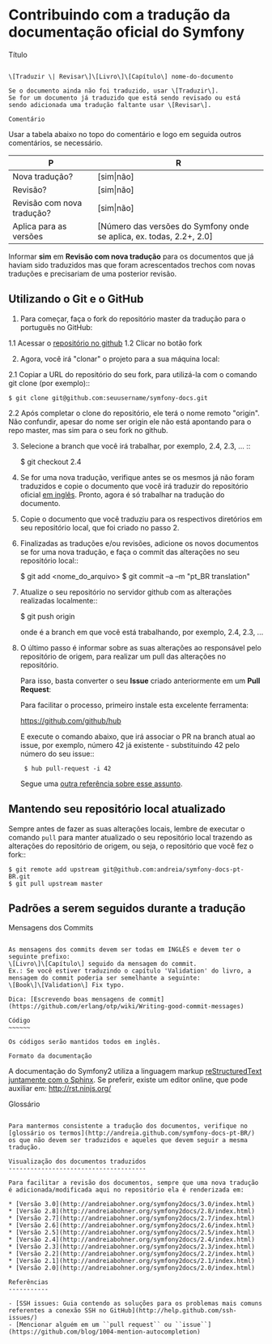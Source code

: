 Contribuindo com a tradução da documentação oficial do Symfony
==============================================================

Título
~~~~~~

\[Traduzir \| Revisar\]\[Livro\]\[Capítulo\] nome-do-documento

Se o documento ainda não foi traduzido, usar \[Traduzir\].
Se for um documento já traduzido que está sendo revisado ou está
sendo adicionada uma tradução faltante usar \[Revisar\].

Comentário
~~~~~~~~~~

Usar a tabela abaixo no topo do comentário e logo em seguida outros comentários, se necessário.

P                          | R
-------------------------- | ---
Nova tradução?             | \[sim\|não\]
Revisão?                   | \[sim\|não\]
Revisão com nova tradução? | \[sim\|não\]
Aplica para as versões     | \[Número das versões do Symfony onde se aplica, ex. todas, 2.2+, 2.0\]

Informar **sim** em **Revisão com nova tradução** para os documentos que já haviam sido traduzidos mas que foram acrescentados
trechos com novas traduções e precisariam de uma posterior revisão.

Utilizando o Git e o GitHub
---------------------------

1. Para começar, faça o fork do repositório master da tradução para o português no GitHub:

  1.1 Acessar o [repositório no github](https://github.com/andreia/symfony-docs-pt-BR)
  1.2 Clicar no botão fork

2. Agora, você irá "clonar" o projeto para a sua máquina local:

  2.1 Copiar a URL do repositório do seu fork, para utilizá-la com o comando git clone \(por exemplo\)::

    $ git clone git@github.com:seuusername/symfony-docs.git

  2.2 Após completar o clone do repositório, ele terá o nome remoto "origin". Não confundir, apesar do nome ser origin ele não está apontando para o repo master, mas sim para o seu fork no github.

3. Selecione a branch que você irá trabalhar, por exemplo, 2.4, 2.3, ... ::

    $ git checkout 2.4

4. Se for uma nova tradução, verifique antes se os mesmos já não foram traduzidos e copie o documento que você irá traduzir do repositório oficial [em inglês](https://github.com/symfony/symfony-docs). Pronto, agora é só trabalhar na tradução do documento.

5. Copie o documento que você traduziu para os respectivos diretórios em seu repositório local, que foi criado no passo 2.

6. Finalizadas as traduções e/ou revisões, adicione os novos documentos se for uma nova tradução, e faça o commit das alterações no seu repositório local::

    $ git add <nome_do_arquivo>
    $ git commit –a –m "pt_BR translation"

7. Atualize o seu repositório no servidor github com as alterações realizadas localmente::

    $ git push origin <branch>

    onde <branch> é a branch em que você está trabalhando, por exemplo, 2.4, 2.3, ...

8. O último passo é informar sobre as suas alterações ao responsável pelo repositório de origem, para realizar um pull das alterações no repositório. 

    Para isso, basta converter o seu **Issue** criado anteriormente em um **Pull Request**:

    Para facilitar o processo, primeiro instale esta excelente ferramenta:

    https://github.com/github/hub

    E execute o comando abaixo, que irá associar o PR na branch atual ao issue, por exemplo, número 42 já existente - substituindo 42 pelo número do seu issue::

        $ hub pull-request -i 42

    Segue uma [outra referência sobre esse assunto](http://www.topbug.net/blog/2012/03/25/attach-a-pull-request-to-an-existing-github-issue/).


Mantendo seu repositório local atualizado
-----------------------------------------

Sempre antes de fazer as suas alterações locais, lembre de executar o comando ``pull`` para manter atualizado o seu repositório local trazendo as alterações do repositório de origem, ou seja, o repositório que você fez o fork::

    $ git remote add upstream git@github.com:andreia/symfony-docs-pt-BR.git
    $ git pull upstream master


Padrões a serem seguidos durante a tradução
-------------------------------------------

Mensagens dos Commits
~~~~~~~~~~~~~~~~~~~~~

As mensagens dos commits devem ser todas em INGLÊS e devem ter o seguinte prefixo:
\[Livro\]\[Capítulo\] seguido da mensagem do commit.
Ex.: Se você estiver traduzindo o capítulo 'Validation' do livro, a mensagem do commit poderia ser semelhante a seguinte:
\[Book\]\[Validation\] Fix typo.

Dica: [Escrevendo boas mensagens de commit](https://github.com/erlang/otp/wiki/Writing-good-commit-messages)

Código
~~~~~~

Os códigos serão mantidos todos em inglês.

Formato da documentação
~~~~~~~~~~~~~~~~~~~~~~~

A documentação do Symfony2 utiliza a linguagem markup [reStructuredText juntamente com o Sphinx](http://symfony.com/doc/2.0/contributing/documentation/format.html).
Se preferir, existe um editor online, que pode auxiliar em: http://rst.ninjs.org/

Glossário
~~~~~~~~~

Para mantermos consistente a tradução dos documentos, verifique no [glossário os termos](http://andreia.github.com/symfony-docs-pt-BR/)
os que não devem ser traduzidos e aqueles que devem seguir a mesma tradução.

Visualização dos documentos traduzidos
--------------------------------------

Para facilitar a revisão dos documentos, sempre que uma nova tradução é adicionada/modificada aqui no repositório ela é renderizada em:

* [Versão 3.0](http://andreiabohner.org/symfony2docs/3.0/index.html)
* [Versão 2.8](http://andreiabohner.org/symfony2docs/2.8/index.html)
* [Versão 2.7](http://andreiabohner.org/symfony2docs/2.7/index.html)
* [Versão 2.6](http://andreiabohner.org/symfony2docs/2.6/index.html)
* [Versão 2.5](http://andreiabohner.org/symfony2docs/2.5/index.html)
* [Versão 2.4](http://andreiabohner.org/symfony2docs/2.4/index.html)
* [Versão 2.3](http://andreiabohner.org/symfony2docs/2.3/index.html)
* [Versão 2.2](http://andreiabohner.org/symfony2docs/2.2/index.html)
* [Versão 2.1](http://andreiabohner.org/symfony2docs/2.1/index.html)
* [Versão 2.0](http://andreiabohner.org/symfony2docs/2.0/index.html)

Referências
-----------

- [SSH issues: Guia contendo as soluções para os problemas mais comuns referentes a conexão SSH no GitHub](http://help.github.com/ssh-issues/)
- [Mencionar alguém em um ``pull request`` ou ``issue``](https://github.com/blog/1004-mention-autocompletion)
